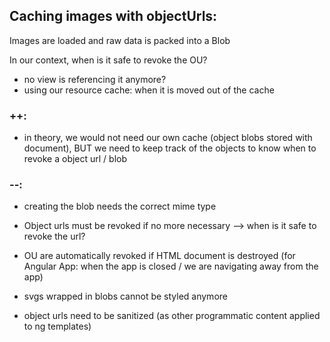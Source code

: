 ## Caching images with objectUrls:

Images are loaded and raw data is packed into a Blob

In our context, when is it safe to revoke the OU?

- no view is referencing it anymore?
- using our resource cache: when it is moved out of the cache

### ++:

- in theory, we would not need our own cache (object blobs stored with document), BUT
  we need to keep track of the objects to know when to revoke a object url / blob

### --:

- creating the blob needs the correct mime type

- Object urls must be revoked if no more necessary --> when is it safe to revoke the url?

- OU are automatically revoked if HTML document is destroyed (for Angular App: when the app is closed / we are navigating away from the app)

- svgs wrapped in blobs cannot be styled anymore

- object urls need to be sanitized (as other programmatic content applied to ng templates)
